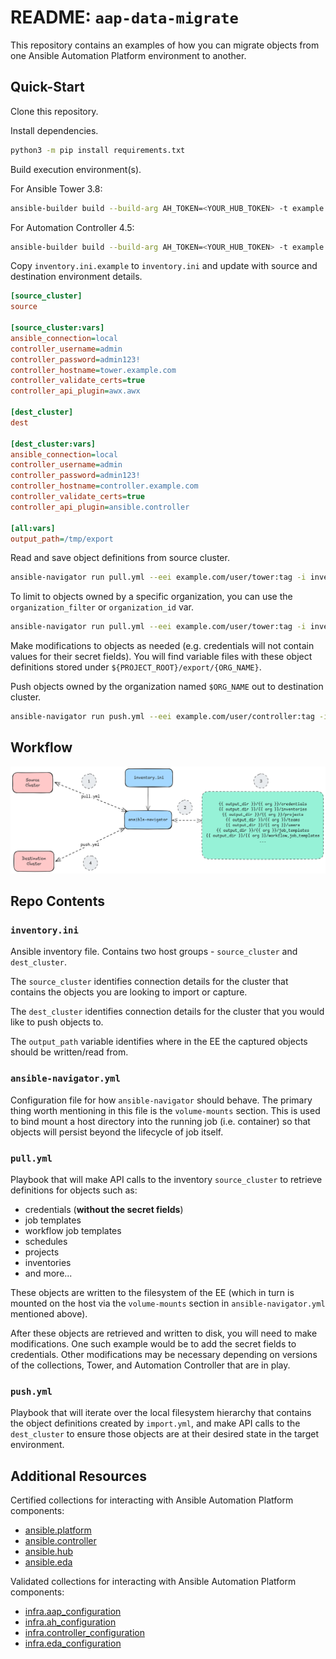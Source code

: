 # README: `aap-data-migrate`

This repository contains an examples of how you can migrate objects from one
Ansible Automation Platform environment to another.

## Quick-Start

Clone this repository.

Install dependencies.

```bash
python3 -m pip install requirements.txt
```

Build execution environment(s).

For Ansible Tower 3.8:

```bash
ansible-builder build --build-arg AH_TOKEN=<YOUR_HUB_TOKEN> -t example.com/user/tower:tag -f execution-environment/execution-environment-tower.yml -v=3
```

For Automation Controller 4.5:

```bash
ansible-builder build --build-arg AH_TOKEN=<YOUR_HUB_TOKEN> -t example.com/user/controller:tag -f execution-environment/execution-environment-controller.yml -v=3
```

Copy `inventory.ini.example` to `inventory.ini` and update with source and destination environment details.

```ini
[source_cluster]
source

[source_cluster:vars]
ansible_connection=local
controller_username=admin
controller_password=admin123!
controller_hostname=tower.example.com
controller_validate_certs=true
controller_api_plugin=awx.awx

[dest_cluster]
dest

[dest_cluster:vars]
ansible_connection=local
controller_username=admin
controller_password=admin123!
controller_hostname=controller.example.com
controller_validate_certs=true
controller_api_plugin=ansible.controller

[all:vars]
output_path=/tmp/export
```

Read and save object definitions from source cluster.

```bash
ansible-navigator run pull.yml --eei example.com/user/tower:tag -i inventory.ini
```

To limit to objects owned by a specific organization, you can use the `organization_filter` or `organization_id` var.

```bash
ansible-navigator run pull.yml --eei example.com/user/tower:tag -i inventory.ini -e organization_filter='MyOrg'
```

Make modifications to objects as needed (e.g. credentials will not contain values for their secret fields). You will find 
variable files with these object definitions stored under `${PROJECT_ROOT}/export/{ORG_NAME}`. 

Push objects owned by the organization named `$ORG_NAME` out to destination cluster.

```bash
ansible-navigator run push.yml --eei example.com/user/controller:tag -i inventory.ini -e orgs=$ORG_NAME
```

## Workflow

![workflow](img/flow.png "Workflow")

## Repo Contents

### `inventory.ini`

Ansible inventory file. Contains two host groups - `source_cluster` and `dest_cluster`.

The `source_cluster` identifies connection details for the cluster that contains the objects
you are looking to import or capture.

The `dest_cluster` identifies connection details for the cluster that you would like to push
objects to.

The `output_path` variable identifies where in the EE the captured objects should be written/read from.

### `ansible-navigator.yml`

Configuration file for how `ansible-navigator` should behave. The primary thing worth
mentioning in this file is the `volume-mounts` section. This is used to bind mount a host
directory into the running job (i.e. container) so that objects will persist beyond the
lifecycle of job itself.

### `pull.yml`

Playbook that will make API calls to the inventory `source_cluster` to retrieve definitions for
objects such as:

* credentials (**without the secret fields**)
* job templates
* workflow job templates
* schedules
* projects
* inventories
* and more...

These objects are written to the filesystem of the EE (which in turn is mounted on the host via
the `volume-mounts` section in `ansible-navigator.yml` mentioned above).

After these objects are retrieved and written to disk, you will need to make modifications. 
One such example would be to add the secret fields to credentials. Other modifications may be
necessary depending on versions of the collections, Tower, and Automation Controller that are in play.

### `push.yml`

Playbook that will iterate over the local filesystem hierarchy that contains the object definitions
created by `import.yml`, and make API calls to the `dest_cluster` to ensure those objects are at their
desired state in the target environment.

## Additional Resources

Certified collections for interacting with Ansible Automation Platform components:

* [ansible.platform](https://console.redhat.com/ansible/automation-hub/repo/published/ansible/platform/)
* [ansible.controller](https://console.redhat.com/ansible/automation-hub/repo/published/ansible/controller/)
* [ansible.hub](https://console.redhat.com/ansible/automation-hub/repo/published/ansible/hub/)
* [ansible.eda](https://console.redhat.com/ansible/automation-hub/repo/published/ansible/eda/)

Validated collections for interacting with Ansible Automation Platform components:

* [infra.aap_configuration](https://console.redhat.com/ansible/automation-hub/repo/validated/infra/aap_configuration/)
* [infra.ah_configuration](https://console.redhat.com/ansible/automation-hub/repo/validated/infra/ah_configuration/)
* [infra.controller_configuration](https://console.redhat.com/ansible/automation-hub/repo/validated/infra/controller_configuration/)
* [infra.eda_configuration](https://console.redhat.com/ansible/automation-hub/repo/validated/infra/eda_configuration/)
